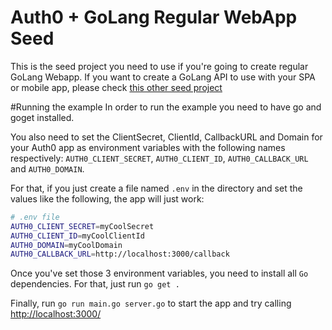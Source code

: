 # Auth0 + GoLang Regular WebApp Seed
This is the seed project you need to use if you're going to create regular GoLang Webapp. If you want to create a GoLang API to use with your SPA or mobile app, please check [this other seed project](https://github.com/auth0/auth0-golang/tree/master/examples/go-api)

#Running the example
In order to run the example you need to have go and goget installed.

You also need to set the ClientSecret, ClientId, CallbackURL and Domain for your Auth0 app as environment variables with the following names respectively: `AUTH0_CLIENT_SECRET`, `AUTH0_CLIENT_ID`, `AUTH0_CALLBACK_URL` and `AUTH0_DOMAIN`.

For that, if you just create a file named `.env` in the directory and set the values like the following, the app will just work:

````bash
# .env file
AUTH0_CLIENT_SECRET=myCoolSecret
AUTH0_CLIENT_ID=myCoolClientId
AUTH0_DOMAIN=myCoolDomain
AUTH0_CALLBACK_URL=http://localhost:3000/callback
````

Once you've set those 3 environment variables, you need to install all `Go` dependencies. For that, just run `go get .`

Finally, run `go run main.go server.go` to start the app and try calling [http://localhost:3000/](http://localhost:3000/)
